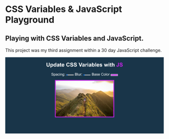 # CSS Variables & JavaScript Playground

## Playing with CSS Variables and JavaScript.

This project was my third assignment within a 30 day JavaScript challenge.

<img src="assets/images/CSS-JS-Variables.png" alt="An image of the page">
